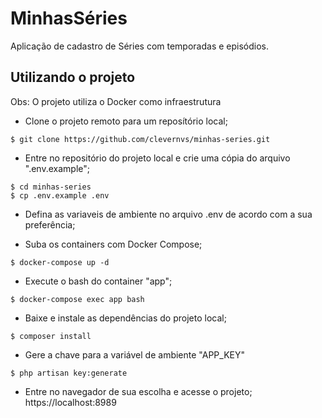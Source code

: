# MinhasSéries

Aplicação de cadastro de Séries com temporadas e episódios.

## Utilizando o projeto

Obs: O projeto utiliza o Docker como infraestrutura

- Clone o projeto remoto para um reposítório local;
~~~~
$ git clone https://github.com/clevernvs/minhas-series.git
~~~~

- Entre no repositório do projeto local e crie uma cópia do arquivo ".env.example";
~~~~
$ cd minhas-series
$ cp .env.example .env
~~~~

- Defina as variaveis de ambiente no arquivo .env de acordo com a sua preferência;

- Suba os containers com Docker Compose;
~~~~
$ docker-compose up -d
~~~~

- Execute o bash do container "app";
~~~~ 
$ docker-compose exec app bash
~~~~

- Baixe e instale as dependências do projeto local;
~~~~
$ composer install
~~~~

- Gere a chave para a variável de ambiente "APP_KEY"
~~~~
$ php artisan key:generate
~~~~

- Entre no navegador de sua escolha e acesse o projeto;
https://localhost:8989

